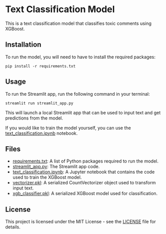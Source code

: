 # Text Classification Model
This is a text classification model that classifies toxic comments using XGBoost.

## Installation
To run the model, you will need to have to install the required packages:
~~~
pip install -r requirements.txt
~~~
## Usage
To run the Streamlit app, run the following command in your terminal:
~~~~
streamlit run streamlit_app.py
~~~~
This will launch a local Streamlit app that can be used to input text and get predictions from the model.

If you would like to train the model yourself, you can use the [text_classification.ipynb](text_classification.ipynb) notebook.

## Files
- [requirements.txt](): A list of Python packages required to run the model.
- [streamlit_app.py](): The Streamlit app code.
- [text_classification.ipynb](): A Jupyter notebook that contains the code used to train the XGBoost model.
- [vectorizer.pkl](): A serialized CountVectorizer object used to transform input text.
- [xgb_classifier.pkl](): A serialized XGBoost model used for classification.

## License
This project is licensed under the MIT License - see the [LICENSE]() file for details.


